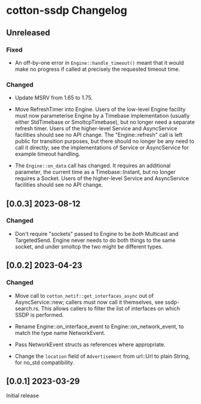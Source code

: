 
# cotton-ssdp Changelog

## Unreleased

### Fixed

* An off-by-one error in `Engine::handle_timeout()` meant that it would
  make no progress if called at precisely the requested timeout time.

### Changed

* Update MSRV from 1.65 to 1.75.

* Move RefreshTimer into Engine. Users of the low-level Engine
  facility must now parameterise Engine by a Timebase implementation
  (usually either StdTimebase or SmoltcpTimebase), but no longer need
  a separate refresh timer. Users of the higher-level Service and
  AsyncService facilities should see no API change. The
  "Engine::refresh" call is left public for transition purposes, but
  there should no longer be any need to call it directly; see the
  implementations of Service or AsyncService for example timeout
  handling.

* The `Engine::on_data` call has changed. It requires an additional
  parameter, the current time as a Timebase::Instant, but no longer
  requires a Socket. Users of the higher-level Service and
  AsyncService facilities should see no API change.

## [0.0.3] 2023-08-12

### Changed

* Don't require "sockets" passed to Engine to be *both* Multicast and
  TargetedSend. Engine never needs to do both things to the same socket,
  and under smoltcp the two might be different types.

## [0.0.2] 2023-04-23

### Changed

* Move call to `cotton_netif::get_interfaces_async` out of
  AsyncService::new; callers must now call it themselves, see
  ssdp-search.rs. This allows callers to filter the list of interfaces
  on which SSDP is performed.

* Rename Engine::on_interface_event to Engine::on_network_event, to
  match the type name NetworkEvent.

* Pass NetworkEvent structs as references where appropriate.

* Change the `location` field of `Advertisement` from url::Url to plain
  String, for no_std compatibility.


## [0.0.1] 2023-03-29

Initial release
